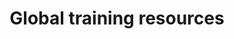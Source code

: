 ---
widget: portfolio
title: Global training resources
headless: true  # This file represents a page section.

content:
  # Page type to display. E.g. project.
  page_type: training

  # Default filter index (e.g. 0 corresponds to the first `filter_button` instance below)
  filter_default: 0

  # Filter toolbar (optional).
  # Add or remove as many filters (`filter_button` instances) as you like.
  # To show all items, set `tag` to "*".
  # To filter by a specific tag, set `tag` to an existing tag name.
  # To remove toolbar, delete/comment all instances of `filter_button` below.
  filter_button:
    - name: All
      tag: '*'
    - name: Free
      tag: Free
    - name: OER
      tag: OER
    - name: Data analysis
      tag: Data analysis
    - name: Data visualisation
      tag: Data visualisation
    - name: Data cleaning
      tag: Data cleaning
    - name: NLP
      tag: NLP
    - name: History
      tag: History
    - name: Other
      tag: Other
design:
  # Choose how many columns the section has. Valid values: 1 or 2.
  columns: '1'
  # Toggle between the various page layout types.
  #   1 = List
  #   2 = Compact  
  #   3 = Card
  #   5 = Showcase
  view: 2

  # For Showcase view, flip alternate rows?
  flip_alt_rows: false

---